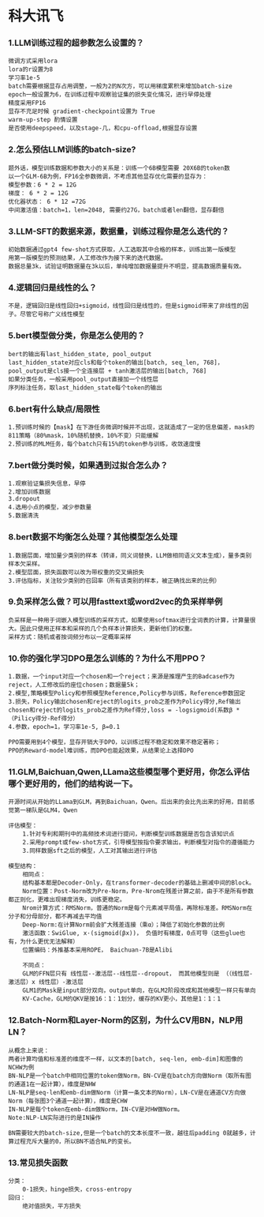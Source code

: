 # 科大讯飞
### 1.LLM训练过程的超参数怎么设置的？
    微调方式采用lora
    lora的r设置为8
    学习率1e-5
    batch需要根据显存占用调整，一般为2的N次方，可以用梯度累积来增加batch-size
    epoch一般设置为6，在训练过程中观察验证集的损失变化情况，进行早停处理
    精度采用FP16
    显存不充足时候 gradient-checkpoint设置为 True
    warm-up-step 酌情设置
    是否使用deepspeed，以及stage-几，和cpu-offload,根据显存设置
### 2.怎么预估LLM训练的batch-size?
    题外话，模型训练数据和参数大小的关系是：训练一个6B模型需要 20X6B的token数
    以一个GLM-6B为例，FP16全参数微调，不考虑其他显存优化需要的显存为：
    模型参数：6 * 2 = 12G
    梯度： 6 * 2 = 12G
    优化器状态： 6 * 12 =72G
    中间激活值：batch=1，len=2048, 需要约27G，batch或者len翻倍，显存翻倍

### 3.LLM-SFT的数据来源，数据量，训练过程你是怎么迭代的？
    初始数据通过gpt4 few-shot方式获取，人工选取其中合格的样本，训练出第一版模型
    用第一版模型的预测结果，人工修改作为接下来的迭代数据。
    数据总量3k，试验证明数据量在3k以后，单纯增加数据量提升不明显，提高数据质量有效。

### 4.逻辑回归是线性的么？
    不是，逻辑回归是线性回归+sigmoid，线性回归是线性的，但是sigmoid带来了非线性的因子。尽管它号称广义线性模型
### 5.bert模型做分类，你是怎么使用的？
    bert的输出有last_hidden_state, pool_output
    last_hidden_state对应cls和每个token的输出[batch, seq_len, 768]，pool_output是cls接一个全连接层 + tanh激活层的输出[batch, 768]
    如果分类任务，一般采用pool_output直接加一个线性层
    序列标注任务，取last_hidden_state每个token的输出
### 6.bert有什么缺点/局限性
    1.预训练时候的【mask】在下游任务微调时候并不出现，这就造成了一定的信息偏差，mask的811策略（80%mask，10%随机替换，10%不变）只能缓解
    2.预训练的MLM任务，每个batch只有15%的token参与训练，收敛速度慢
### 7.bert做分类时候，如果遇到过拟合怎么办？
    1.观察验证集损失信息，早停
    2.增加训练数据
    3.dropout
    4.选用小点的模型，减少参数量
    5.数据清洗
### 8.bert数据不均衡怎么处理？其他模型怎么处理
    1.数据层面，增加量少类别的样本（转译，同义词替换，LLM做相同语义文本生成），量多类别样本欠采样。
    2.模型层面，损失函数可以改为带权重的交叉熵损失
    3.评估指标，关注较少类别的召回率（所有该类别的样本，被正确找出来的比例）
### 9.负采样怎么做？可以用fasttext或word2vec的负采样举例
    负采样是一种用于词嵌入模型训练的采样方式，如果使用softmax进行全词表的计算，计算量很大。因此只使用正样本和采样的几个负样本计算损失，更新他们的权重。
    采样方式：随机或者按词频分布以一定概率采样
### 10.你的强化学习DPO是怎么训练的？为什么不用PPO？
    1.数据，一个input对应一个chosen和一个reject；来源是推理产生的Badcase作为reject，人工修改后的座位chosen；数据量5k；
    2.模型,策略模型Policy和参照模型Reference,Policy参与训练，Reference参数固定
    3.损失，Policy输出chosen和reject的logits_prob之差作为Policy得分,Ref输出chosen和reject的logits_prob之差作为Ref得分,loss = -logsigmoid(系数β * （Pilicy得分-Ref得分）
    4.参数，epoch=1，学习率1e-5, β=0.1

    PPO需要用到4个模型，显存开销大于DPO，以训练过程不稳定和效果不稳定著称；
    PPO的Reward-model难训练，而DPO也能起效果，从结果论上选择DPO

### 11.GLM,Baichuan,Qwen,LLama这些模型哪个更好用，你怎么评估哪个更好用的，他们的结构说一下。
    开源时间从开始的LLama到GLM，再到Baichuan，Qwen。后出来的会比先出来的好用，目前感觉第一梯队是GLM4，Qwen

    评估模型：
        1.针对专利和期刊中的高频技术词进行提问，判断模型训练数据是否包含该知识点
        2.采用prompt或few-shot方式，引导模型按指令要求输出，判断模型对指令的遵循能力
        3.同样数据sft之后的模型，人工对其输出进行评估

    模型结构：
        相同点：
        结构基本都是Decoder-Only，在transformer-decoder的基础上删减中间的Block。
        Norm位置：Post-Norm改为Pre-Norm，Pre-Nrom在残差计算之前，由于不是所有参数都正则化，更难出现梯度消失，训练更稳定。
        Nrom计算方式：RMSNorm，普通的Norm是每个元素减平局值，再除标准差。RMSNorm在分子和分母部分，都不再减去平均值
        Deep-Norm:在计算Norm前会扩大残差连接（乘α）；降低了初始化参数的比例
        激活函数：SwiGlue, x·(sigmoid(βx))， 负值时有梯度，0点可导（这些glue也有，为什么更优无法解释）
        位置编码：外推基本采用ROPE， Baichuan-7B是Alibi
        
        不同点：
        GLM的FFN层只有 线性层--激活层--线性层--dropout， 而其他模型则是 （（线性层-激活层）x 线性层）-激活层
        GLM1的Mask是input部分双向，output单向，在GLM2阶段改成和其他模型一样只有单向  
        KV-Cache，GLM的QKV是按16：1：1划分，缓存的KV更小，其他是1：1：1
    
### 12.Batch-Norm和Layer-Norm的区别，为什么CV用BN，NLP用LN？
    从概念上来说：
    两者计算均值和标准差的维度不一样，以文本的[batch, seq-len, emb-dim]和图像的NCHW为例
    BN-NLP是一个batch中相同位置的token做Norm，BN-CV是在batch方向做Norm（取所有图的通道1在一起计算），维度是NHW
    LN-NLP是seq-len和emb-dim做Norm（计算一条文本的Norm），LN-CV是在通道CV方向做Norm（每张图3个通道一起计算），维度是CHW
    IN-NLP是每个token在emb-dim做Norm，IN-CV是对HW做Norm。
    Note:NLP-LN实际进行的是IN操作

    BN需要较大的batch-size,但是一个batch的文本长度不一致，越往后padding 0就越多，计算过程充斥大量的0，所以BN不适合NLP的变长。

### 13.常见损失函数
    分类：
        0-1损失，hinge损失，cross-entropy
    回归：
        绝对值损失，平方损失 
